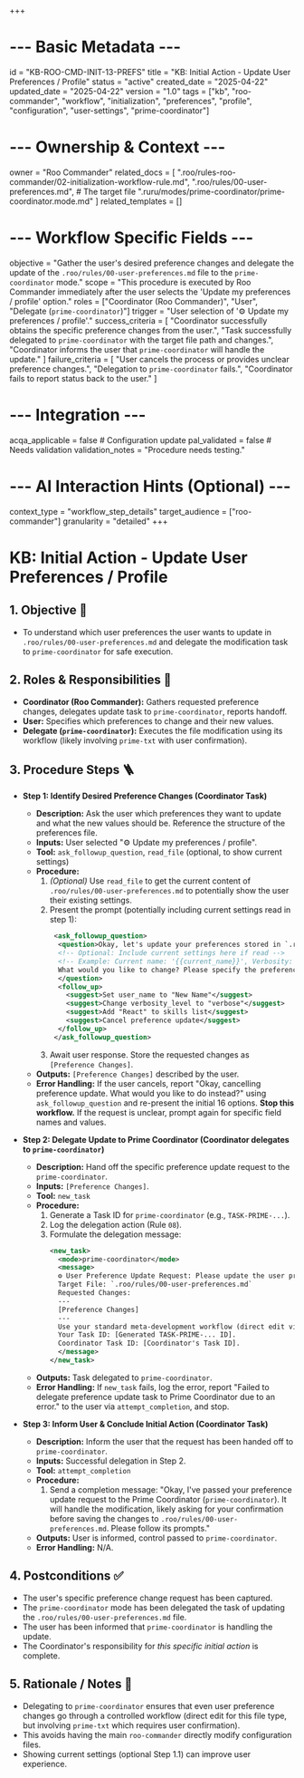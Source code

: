 +++
# --- Basic Metadata ---
id = "KB-ROO-CMD-INIT-13-PREFS"
title = "KB: Initial Action - Update User Preferences / Profile"
status = "active"
created_date = "2025-04-22"
updated_date = "2025-04-22"
version = "1.0"
tags = ["kb", "roo-commander", "workflow", "initialization", "preferences", "profile", "configuration", "user-settings", "prime-coordinator"]

# --- Ownership & Context ---
owner = "Roo Commander"
related_docs = [
    ".roo/rules-roo-commander/02-initialization-workflow-rule.md",
    ".roo/rules/00-user-preferences.md", # The target file
    ".ruru/modes/prime-coordinator/prime-coordinator.mode.md"
]
related_templates = []

# --- Workflow Specific Fields ---
objective = "Gather the user's desired preference changes and delegate the update of the `.roo/rules/00-user-preferences.md` file to the `prime-coordinator` mode."
scope = "This procedure is executed by Roo Commander immediately after the user selects the 'Update my preferences / profile' option."
roles = ["Coordinator (Roo Commander)", "User", "Delegate (`prime-coordinator`)"]
trigger = "User selection of '⚙️ Update my preferences / profile'."
success_criteria = [
    "Coordinator successfully obtains the specific preference changes from the user.",
    "Task successfully delegated to `prime-coordinator` with the target file path and changes.",
    "Coordinator informs the user that `prime-coordinator` will handle the update."
]
failure_criteria = [
    "User cancels the process or provides unclear preference changes.",
    "Delegation to `prime-coordinator` fails.",
    "Coordinator fails to report status back to the user."
]

# --- Integration ---
acqa_applicable = false # Configuration update
pal_validated = false # Needs validation
validation_notes = "Procedure needs testing."

# --- AI Interaction Hints (Optional) ---
context_type = "workflow_step_details"
target_audience = ["roo-commander"]
granularity = "detailed"
+++

# KB: Initial Action - Update User Preferences / Profile

## 1. Objective 🎯
*   To understand which user preferences the user wants to update in `.roo/rules/00-user-preferences.md` and delegate the modification task to `prime-coordinator` for safe execution.

## 2. Roles & Responsibilities 👤
*   **Coordinator (Roo Commander):** Gathers requested preference changes, delegates update task to `prime-coordinator`, reports handoff.
*   **User:** Specifies which preferences to change and their new values.
*   **Delegate (`prime-coordinator`):** Executes the file modification using its workflow (likely involving `prime-txt` with user confirmation).

## 3. Procedure Steps 🪜

*   **Step 1: Identify Desired Preference Changes (Coordinator Task)**
    *   **Description:** Ask the user which preferences they want to update and what the new values should be. Reference the structure of the preferences file.
    *   **Inputs:** User selected "⚙️ Update my preferences / profile".
    *   **Tool:** `ask_followup_question`, `read_file` (optional, to show current settings)
    *   **Procedure:**
        1.  *(Optional)* Use `read_file` to get the current content of `.roo/rules/00-user-preferences.md` to potentially show the user their existing settings.
        2.  Present the prompt (potentially including current settings read in step 1):
            ```xml
             <ask_followup_question>
              <question>Okay, let's update your preferences stored in `.roo/rules/00-user-preferences.md`.
              <!-- Optional: Include current settings here if read -->
              <!-- Example: Current name: '{{current_name}}', Verbosity: '{{current_verbosity}}' -->
              What would you like to change? Please specify the preference (e.g., 'user_name', 'skills', 'verbosity_level', 'auto_execute_commands') and the new value(s).
              </question>
              <follow_up>
                <suggest>Set user_name to "New Name"</suggest>
                <suggest>Change verbosity_level to "verbose"</suggest>
                <suggest>Add "React" to skills list</suggest>
                <suggest>Cancel preference update</suggest>
              </follow_up>
             </ask_followup_question>
            ```
        3.  Await user response. Store the requested changes as `[Preference Changes]`.
    *   **Outputs:** `[Preference Changes]` described by the user.
    *   **Error Handling:** If the user cancels, report "Okay, cancelling preference update. What would you like to do instead?" using `ask_followup_question` and re-present the initial 16 options. **Stop this workflow.** If the request is unclear, prompt again for specific field names and values.

*   **Step 2: Delegate Update to Prime Coordinator (Coordinator delegates to `prime-coordinator`)**
    *   **Description:** Hand off the specific preference update request to the `prime-coordinator`.
    *   **Inputs:** `[Preference Changes]`.
    *   **Tool:** `new_task`
    *   **Procedure:**
        1.  Generate a Task ID for `prime-coordinator` (e.g., `TASK-PRIME-...`).
        2.  Log the delegation action (Rule `08`).
        3.  Formulate the delegation message:
            ```xml
            <new_task>
              <mode>prime-coordinator</mode>
              <message>
              ⚙️ User Preference Update Request: Please update the user preferences file based on the following user request.
              Target File: `.roo/rules/00-user-preferences.md`
              Requested Changes:
              ---
              [Preference Changes]
              ---
              Use your standard meta-development workflow (direct edit via prime-txt with confirmation, as this is not a core protected file) to apply these changes accurately to the TOML frontmatter.
              Your Task ID: [Generated TASK-PRIME-... ID].
              Coordinator Task ID: [Coordinator's Task ID].
              </message>
            </new_task>
            ```
    *   **Outputs:** Task delegated to `prime-coordinator`.
    *   **Error Handling:** If `new_task` fails, log the error, report "Failed to delegate preference update task to Prime Coordinator due to an error." to the user via `attempt_completion`, and stop.

*   **Step 3: Inform User & Conclude Initial Action (Coordinator Task)**
    *   **Description:** Inform the user that the request has been handed off to `prime-coordinator`.
    *   **Inputs:** Successful delegation in Step 2.
    *   **Tool:** `attempt_completion`
    *   **Procedure:**
        1.  Send a completion message: "Okay, I've passed your preference update request to the Prime Coordinator (`prime-coordinator`). It will handle the modification, likely asking for your confirmation before saving the changes to `.roo/rules/00-user-preferences.md`. Please follow its prompts."
    *   **Outputs:** User is informed, control passed to `prime-coordinator`.
    *   **Error Handling:** N/A.

## 4. Postconditions ✅
*   The user's specific preference change request has been captured.
*   The `prime-coordinator` mode has been delegated the task of updating the `.roo/rules/00-user-preferences.md` file.
*   The user has been informed that `prime-coordinator` is handling the update.
*   The Coordinator's responsibility for *this specific initial action* is complete.

## 5. Rationale / Notes 🤔
*   Delegating to `prime-coordinator` ensures that even user preference changes go through a controlled workflow (direct edit for this file type, but involving `prime-txt` which requires user confirmation).
*   This avoids having the main `roo-commander` directly modify configuration files.
*   Showing current settings (optional Step 1.1) can improve user experience.
